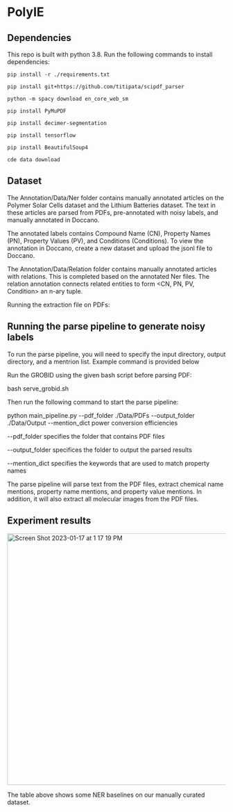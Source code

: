 # PolyIE

## Dependencies
This repo is built with python 3.8. Run the following commands to install dependencies:
```shell
pip install -r ./requirements.txt

pip install git+https://github.com/titipata/scipdf_parser

python -m spacy download en_core_web_sm

pip install PyMuPDF

pip install decimer-segmentation

pip install tensorflow

pip install BeautifulSoup4

cde data download
```
## Dataset
The Annotation/Data/Ner folder contains manually annotated articles on the Polymer Solar Cells dataset and the Lithium Batteries dataset. The text in these articles are parsed from PDFs, pre-annotated with noisy labels, and manually annotated in Doccano.

The annotated labels contains Compound Name (CN), Property Names (PN), Property Values (PV), and Conditions (Conditions). To view the annotation in Doccano, create a new dataset and upload the jsonl file to Doccano.

The Annotation/Data/Relation folder contains manually annotated articles with relations. This is completed based on the annotated Ner files. The relation annotation connects related entities to form <CN, PN, PV, Condition> an n-ary tuple.

Running the extraction file on PDFs:


## Running the parse pipeline to generate noisy labels
To run the parse pipeline, you will need to specify the input directory, output directory, and a mentrion list. Example command is provided below

Run the GROBID using the given bash script before parsing PDF:

bash serve_grobid.sh

Then run the following command to start the parse pipeline: 

python main_pipeline.py --pdf_folder ./Data/PDFs --output_folder ./Data/Output --mention_dict power conversion efficiencies

--pdf_folder specifies the folder that contains PDF files

--output_folder specifices the folder to output the parsed results 

--mention_dict specifies the keywords that are used to match property names

The parse pipeline will parse text from the PDF files, extract chemical name mentions, property name mentions, and property value mentions. In addition, it will also extract all molecular images from the PDF files.

## Experiment results

<img width="579" alt="Screen Shot 2023-01-17 at 1 17 19 PM" src="https://user-images.githubusercontent.com/62039540/213014236-a77d0b16-a567-4777-b215-521265acb10a.png">

The table above shows some NER baselines on our manually curated dataset.


